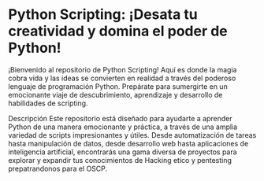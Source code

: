 # Python Scripting: ¡Desata tu creatividad y domina el poder de Python!
¡Bienvenido al repositorio de Python Scripting! Aquí es donde la magia cobra vida y las ideas se convierten en realidad a través del poderoso lenguaje de programación Python. Prepárate para sumergirte en un emocionante viaje de descubrimiento, aprendizaje y desarrollo de habilidades de scripting.

Descripción
Este repositorio está diseñado para ayudarte a aprender Python de una manera emocionante y práctica, a través de una amplia variedad de scripts impresionantes y útiles. Desde automatización de tareas hasta manipulación de datos, desde desarrollo web hasta aplicaciones de inteligencia artificial, encontrarás una gama diversa de proyectos para explorar y expandir tus conocimientos de Hacking etico y pentesting prepatrandonos para el OSCP.


